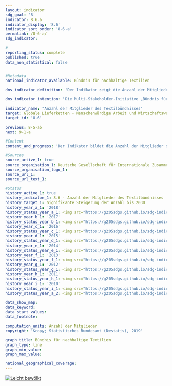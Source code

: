 ```yaml
---                   
layout: indicator                   
sdg_goal: '8'                   
indicator: 8.6.a                   
indicator_display: '8.6'                   
indicator_sort_order: '8-6-a'                   
permalink: /8-6-a/                   
sdg_indicator:                    

#                   
reporting_status: complete                   
published: true                   
data_non_statistical: false                   


#Metadata                   
national_indicator_available: Bündnis für nachhaltige Textilien                   

dns_indicator_definition: 'Der Indikator zeigt die Anzahl der Mitglieder des Bündnisses für nachhaltige Textilien (Textilbündnis).'                   

dns_indicator_intention: 'Die Multi-Stakeholder-Initiative „Bündnis für nachhaltige Textilien“ wurde 2014 gegründet. Das Textilbündnis strebt an, die sozialen, ökologischen und ökonomischen Rahmenbedingungen in den Produktionsländern zu verbessern. Daher soll die Anzahl der Mitglieder des Textilbündnisses, die Maßnahmen zur Verbesserung der Bedingungen und Einhaltung der sozialen und ökologischen Bündnisstandards in ihrer gesamten Lieferkette nachweislich einführen und darüber berichten, signifikant gesteigert werden.'                   

indicator_name: 'Anzahl der Mitglieder des Textilbündnisses'                   
target: Globale Lieferketten - Menschenwürdige Arbeit und Wirtschaftswachstum                   
target_id: '8.6'                   

previous: 8-5-ab                   
next: 9-1-a                   

#Content                    
content_and_progress: 'Der Indikator bildet die Anzahl der Mitglieder des Textilbündnisses ab. Als Multi-Stakeholder- Initiative gehören dem Textilbündnis Mitglieder aus den Anspruchsgruppen Wirtschaft, Verbände, Gewerkschaften, Nichtregierungsorganisationen, Standardorganisationen und der Bundesregierung an. Aufbauend auf gemeinsam definierten Bündnisstandards verpflichtet sich jedes Mitglied mit dem Beitritt zum Textilbündnis, Maßnahmen für eine kontinuierliche Verbesserung der Bedingungen und Einhaltung der sozialen und ökologischen Bündnisstandards in ihrer gesamten Lieferkette umzusetzen. Hierfür erarbeiten alle Mitglieder jährlich individuelle Maßnahmenpläne (Roadmaps). Anschließend erfolgt eine Plausibilitätsprüfung (logischer Abgleich) der Roadmaps durch eine unabhängige Instanz. Seit 2017 ist die Erstellung der Maßnahmenpläne verpflichtend und seit 2018 müssen diese auch öffentlich zugänglich sein. Ab 2019 ist zudem die obligatorische Veröffentlichung entsprechender Fortschrittsberichte geplant. <br><br>In seinem Gründungsjahr 2014 sind dem Textilbündnis 59 Mitglieder beigetreten. Bis Ende 2016 hat sich die Anzahl der Mitglieder mit einem Höchststand von 188 Mitgliedern mehr als verdreifacht. Jedoch gab es seit der verpflichtenden Erstellung von Maßnahmenplänen sowohl Ausschlüsse als auch mehrere Austritte aus dem Textilbündnis. So wurden einerseits Mitglieder ausgeschlossen, die ihren Berichtspflichten nicht nachgekommen sind. Andererseits sind Mitglieder mit Verweis auf den Aufwand oder unzureichende Relevanz ausgetreten, sodass sich die Anzahl der Mitglieder Ende September 2018 auf insgesamt 130 belief. Von den ursprünglichen Gründungsmitgliedern (Zeitraum Oktober bis November 2014) waren bis Ende September 2018 noch 34 Mitglied im Textilbündnis. Im Durchschnitt der letzten vier Jahre hat sich die Anzahl der Mitglieder in eine positve Richtung entwickelt. <br><br>Ende September 2018 waren 82 der Mitglieder der Anspruchsgruppe Wirtschaft zugeordnet, wobei es sich bei einem Mitglied um ein sogenanntes assoziiertes Mitglied ohne Niederlassung in Deutschland handelt. 49 der 82 Unternehmen (59,8&nbsp;%) waren 2016 entsprechend einer Sonderauswertung aus dem statistischen Unternehmensregister des Statistischen Bundesamtes schwerpunktmäßig dem Einzel- und Großhandel zugehörig, jedoch nicht durchgängig Wirtschaftsbereichen mit dem Haupttätigkeitsfeld Textilien und Bekleidung. Diese verzeichneten in 2016 einen Umsatz von 31,5 Milliarden Euro im Einzelhandel bzw. 7,4 Milliarden Euro im Großhandel. Insgesamt betrug 2016 laut den Handelsstatistiken des Statistischen Bundesamtes der Gesamtumsatz des Einzelhandels 537,5 Milliarden Euro und der Gesamtumsatz des Großhandels 1&nbsp;164,6 Milliarden Euro. Davon wurden durch Unternehmen, die dem Einzelhandel zugeordnet waren, etwa 10,7&nbsp;% mit den Waren Bekleidung, Textilien (ohne Teppiche) sowie Vorhänge und Gardinen erwirtschaftet. Der Anteil im Großhandel mit den genannten Waren betrug 2,7&nbsp;%. <br><br>Weitere 21 Unternehmen der Anspruchsgruppe Wirtschaft waren dem Verarbeitenden Gewerbe zugerechnet, während 8 schwerpunktmäßig den unternehmens- oder haushaltsnahen Dienstleistungsbereichen zugeordnet waren. Insgesamt verzeichneten diese – nach einer Sonderauswertung aus dem Unternehmensregister des Statistischen Bundesamtes – einen Gesamtumsatz von 3,8 Milliarden Euro mit Waren und Dienstleistungen. Eine prozentuale Aufteilung des Umsatzes mit Textilien und Bekleidung für die oben genannten Wirtschaftsbereiche kann nicht vorgenommen werden.'                   

#Sources
source_active_1: true                           
source_organisation_1: Deutsche Gesellschaft für Internationale Zusammenarbeit (GIZ) GmbH                           
source_organisation_logo_1:                            
source_url_1:                            
source_url_text_1:                            

#Status                   
history_active_1: true                   
history_indicator_1: 8.6 - Anzahl der Mitglieder des Textilbündnisses                   
history_target_1: Signifikante Steigerung der Anzahl bis 2030
history_year_a_1: '2018'                           
history_status_year_a_1: <img src="https://g205sdgs.github.io/sdg-indicators/public/Wettersymbole/Leicht bewölkt.png" alt="Leicht bewölkt" class="responsiveWeather" />
history_year_b_1: '2017'                           
history_status_year_b_1: <img src="https://g205sdgs.github.io/sdg-indicators/public/Wettersymbole/Leicht bewölkt.png" alt="Leicht bewölkt" class="responsiveWeather" />
history_year_c_1: '2016'                           
history_status_year_c_1: <img src="https://g205sdgs.github.io/sdg-indicators/public/Wettersymbole/Nebel.png" alt="Nebel" class="responsiveWeather" />
history_year_d_1: '2015'                           
history_status_year_d_1: <img src="https://g205sdgs.github.io/sdg-indicators/public/Wettersymbole/Nebel.png" alt="Nebel" class="responsiveWeather" />
history_year_e_1: '2014'                           
history_status_year_e_1: <img src="https://g205sdgs.github.io/sdg-indicators/public/Wettersymbole/Nebel.png" alt="Nebel" class="responsiveWeather" />
history_year_f_1: '2013'                           
history_status_year_f_1: <img src="https://g205sdgs.github.io/sdg-indicators/public/Wettersymbole/Nebel.png" alt="Nebel" class="responsiveWeather" />
history_year_g_1: '2012'                           
history_status_year_g_1: <img src="https://g205sdgs.github.io/sdg-indicators/public/Wettersymbole/Nebel.png" alt="Nebel" class="responsiveWeather" />
history_year_h_1: '2011'                           
history_status_year_h_1: <img src="https://g205sdgs.github.io/sdg-indicators/public/Wettersymbole/Nebel.png" alt="Nebel" class="responsiveWeather" />
history_year_i_1: '2010'                           
history_status_year_i_1: <img src="https://g205sdgs.github.io/sdg-indicators/public/Wettersymbole/Nebel.png" alt="Nebel" class="responsiveWeather" />
history_status_year_a_2: <img src="https://g205sdgs.github.io/sdg-indicators/public/Wettersymbole/Nebel.png" alt="Nebel" class="responsiveWeather"/>

data_show_map:                    
data_keyword:                    
data_start_values:                    
data_footnote:                    

computation_units: Anzahl der Mitglieder                   
copyright: '&copy; Statistisches Bundesamt (Destatis), 2019'                   

graph_title: Bündnis für nachhaltige Textilien                   
graph_type: line                   
graph_min_value:                    
graph_max_value:                    

national_geographical_coverage:                    
---
```

<a href="https://nachhaltige-entwicklung-deutschland.github.io/open-sdg-site-starter/status/"><img src="https://g205sdgs.github.io/sdg-indicators/public/Wettersymbole/Leicht bewölkt.png" alt="Leicht bewölkt" />                           
</a>